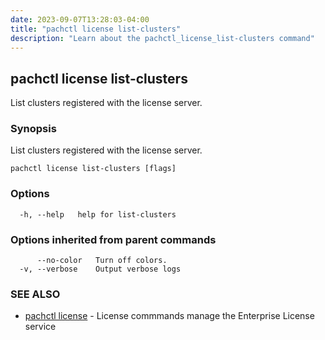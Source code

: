 ```yaml
---
date: 2023-09-07T13:28:03-04:00
title: "pachctl license list-clusters"
description: "Learn about the pachctl_license_list-clusters command"
---
```


## pachctl license list-clusters

List clusters registered with the license server.

### Synopsis

List clusters registered with the license server.

```
pachctl license list-clusters [flags]
```

### Options

```
  -h, --help   help for list-clusters
```

### Options inherited from parent commands

```
      --no-color   Turn off colors.
  -v, --verbose    Output verbose logs
```

### SEE ALSO

* [pachctl license](../pachctl_license)	 - License commmands manage the Enterprise License service

